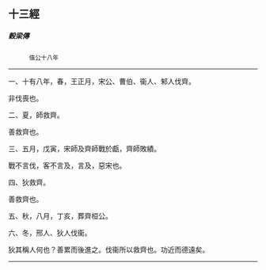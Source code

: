 

## 十三經

##### 穀梁傳
　　　`僖公十八年`

* * *

一、十有八年，春，王正月，宋公、曹伯、衞人、邾人伐齊。

非伐喪也。

二、夏，師救齊。

善救齊也。

三、五月，戊寅，宋師及齊師戰於甗，齊師敗績。

戰不言伐，客不言及，言及，惡宋也。

四、狄救齊。

善救齊也。

五、秋，八月，丁亥，葬齊桓公。

六、冬，邢人、狄人伐衞。

狄其稱人何也？善累而後進之。伐衞所以救齊也。功近而德遠矣。

* * *

